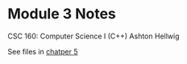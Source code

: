 # Module 3 Notes

CSC 160: Computer Science I (C++)
Ashton Hellwig

See files in [chatper 5](/src/Chapter-5)